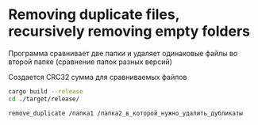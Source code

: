 # Removing duplicate files, recursively removing empty folders

Программа сравнивает две папки и удаляет одинаковые файлы во второй папке (сравнение папок разных версий)

Создается CRC32 сумма для сравниваемых файлов

```bash
cargo build --release
cd ./target/release/
```

```bash
remove_duplicate /папка1 /папка2_в_которой_нужно_удалить_дубликаты
```
